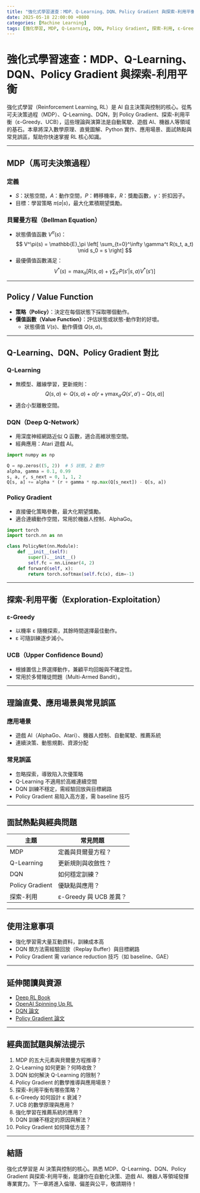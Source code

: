 ```yaml
---
title: "強化式學習速查：MDP、Q-Learning、DQN、Policy Gradient 與探索-利用平衡"
date: 2025-05-18 22:00:00 +0800
categories: [Machine Learning]
tags: [強化學習, MDP, Q-Learning, DQN, Policy Gradient, 探索-利用, ε-Greedy, UCB]
---
```


# 強化式學習速查：MDP、Q-Learning、DQN、Policy Gradient 與探索-利用平衡

強化式學習（Reinforcement Learning, RL）是 AI 自主決策與控制的核心。從馬可夫決策過程（MDP）、Q-Learning、DQN，到 Policy Gradient、探索-利用平衡（ε-Greedy、UCB），這些理論與演算法是自動駕駛、遊戲 AI、機器人等領域的基石。本章將深入數學原理、直覺圖解、Python 實作、應用場景、面試熱點與常見誤區，幫助你快速掌握 RL 核心知識。

---

## MDP（馬可夫決策過程）

### 定義

- $S$：狀態空間，$A$：動作空間，$P$：轉移機率，$R$：獎勵函數，$\gamma$：折扣因子。
- 目標：學習策略 $\pi(a|s)$，最大化累積期望獎勵。

### 貝爾曼方程（Bellman Equation）

- 狀態價值函數 $V^\pi(s)$：
  $$
  V^\pi(s) = \mathbb{E}_\pi \left[ \sum_{t=0}^\infty \gamma^t R(s_t, a_t) \mid s_0 = s \right]
  $$
- 最優價值函數滿足：
  $$
  V^*(s) = \max_a \left[ R(s, a) + \gamma \sum_{s'} P(s'|s,a) V^*(s') \right]
  $$

---

## Policy / Value Function

- **策略（Policy）**：決定在每個狀態下採取哪個動作。
- **價值函數（Value Function）**：評估狀態或狀態-動作對的好壞。
  - 狀態價值 $V(s)$、動作價值 $Q(s,a)$。

---

## Q-Learning、DQN、Policy Gradient 對比

### Q-Learning

- 無模型、離線學習，更新規則：
  $$
  Q(s,a) \leftarrow Q(s,a) + \alpha [r + \gamma \max_{a'} Q(s',a') - Q(s,a)]
  $$
- 適合小型離散空間。

### DQN（Deep Q-Network）

- 用深度神經網路近似 Q 函數，適合高維狀態空間。
- 經典應用：Atari 遊戲 AI。

```python
import numpy as np

Q = np.zeros((5, 2))  # 5 狀態, 2 動作
alpha, gamma = 0.1, 0.99
s, a, r, s_next = 0, 1, 1, 2
Q[s, a] += alpha * (r + gamma * np.max(Q[s_next]) - Q[s, a])
```

### Policy Gradient

- 直接優化策略參數，最大化期望獎勵。
- 適合連續動作空間，常用於機器人控制、AlphaGo。

```python
import torch
import torch.nn as nn

class PolicyNet(nn.Module):
    def __init__(self):
        super().__init__()
        self.fc = nn.Linear(4, 2)
    def forward(self, x):
        return torch.softmax(self.fc(x), dim=-1)
```

---

## 探索-利用平衡（Exploration-Exploitation）

### ε-Greedy

- 以機率 ε 隨機探索，其餘時間選擇最佳動作。
- ε 可隨訓練逐步減小。

### UCB（Upper Confidence Bound）

- 根據置信上界選擇動作，兼顧平均回報與不確定性。
- 常用於多臂賭徒問題（Multi-Armed Bandit）。

---

## 理論直覺、應用場景與常見誤區

### 應用場景

- 遊戲 AI（AlphaGo、Atari）、機器人控制、自動駕駛、推薦系統
- 連續決策、動態規劃、資源分配

### 常見誤區

- 忽略探索，導致陷入次優策略
- Q-Learning 不適用於高維連續空間
- DQN 訓練不穩定，需經驗回放與目標網路
- Policy Gradient 易陷入高方差，需 baseline 技巧

---

## 面試熱點與經典問題

| 主題            | 常見問題               |
| --------------- | ---------------------- |
| MDP             | 定義與貝爾曼方程？     |
| Q-Learning      | 更新規則與收斂性？     |
| DQN             | 如何穩定訓練？         |
| Policy Gradient | 優缺點與應用？         |
| 探索-利用       | ε-Greedy 與 UCB 差異？ |

---

## 使用注意事項

* 強化學習需大量互動資料，訓練成本高
* DQN 類方法需經驗回放（Replay Buffer）與目標網路
* Policy Gradient 需 variance reduction 技巧（如 baseline、GAE）

---

## 延伸閱讀與資源

* [Deep RL Book](https://www.deepreinforcementlearningbook.org/)
* [OpenAI Spinning Up RL](https://spinningup.openai.com/)
* [DQN 論文](https://www.nature.com/articles/nature14236)
* [Policy Gradient 論文](https://papers.nips.cc/paper/1999/hash/464d828b85b0bed98e80ade0a5c43b0f-Abstract.html)

---

## 經典面試題與解法提示

1. MDP 的五大元素與貝爾曼方程推導？
2. Q-Learning 如何更新？何時收斂？
3. DQN 如何解決 Q-Learning 的限制？
4. Policy Gradient 的數學推導與應用場景？
5. 探索-利用平衡有哪些策略？
6. ε-Greedy 如何設計 ε 衰減？
7. UCB 的數學原理與應用？
8. 強化學習在推薦系統的應用？
9. DQN 訓練不穩定的原因與解法？
10. Policy Gradient 如何降低方差？

---

## 結語

強化式學習是 AI 決策與控制的核心。熟悉 MDP、Q-Learning、DQN、Policy Gradient 與探索-利用平衡，能讓你在自動化決策、遊戲 AI、機器人等領域發揮專業實力。下一章將進入倫理、偏差與公平，敬請期待！
